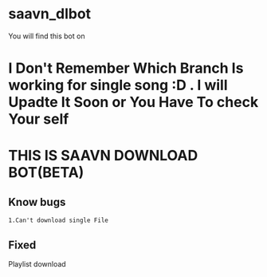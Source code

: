 # saavn_dlbot
You will find this bot on 

# I Don't Remember Which Branch Is working for single song :D . I will Upadte It Soon or You Have To check Your self

# THIS IS SAAVN DOWNLOAD BOT(BETA)

## Know bugs
 ```
 1.Can't download single File
 ```

## Fixed

 Playlist download

